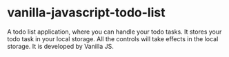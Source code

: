 # vanilla-javascript-todo-list
A todo list application, where you can handle your todo tasks. It stores your todo task in your local storage. All the controls will take effects in the local storage. It is developed by Vanilla JS.
